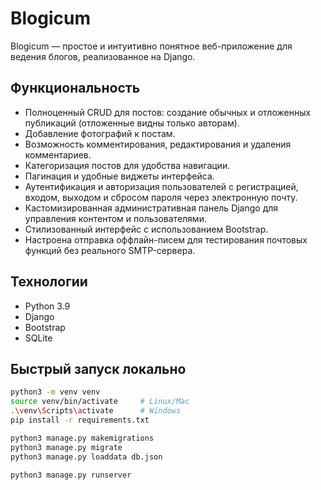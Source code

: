 # Blogicum

Blogicum — простое и интуитивно понятное веб-приложение для ведения блогов, реализованное на Django.

## Функциональность

- Полноценный CRUD для постов: создание обычных и отложенных публикаций (отложенные видны только авторам).
- Добавление фотографий к постам.
- Возможность комментирования, редактирования и удаления комментариев.
- Категоризация постов для удобства навигации.
- Пагинация и удобные виджеты интерфейса.
- Аутентификация и авторизация пользователей с регистрацией, входом, выходом и сбросом пароля через электронную почту.
- Кастомизированная административная панель Django для управления контентом и пользователями.
- Стилизованный интерфейс с использованием Bootstrap.
- Настроена отправка оффлайн-писем для тестирования почтовых функций без реального SMTP-сервера.

## Технологии

- Python 3.9
- Django
- Bootstrap
- SQLite

## Быстрый запуск локально

```bash
python3 -m venv venv
source venv/bin/activate     # Linux/Mac
.\venv\Scripts\activate      # Windows
pip install -r requirements.txt

python3 manage.py makemigrations
python3 manage.py migrate
python3 manage.py loaddata db.json

python3 manage.py runserver

